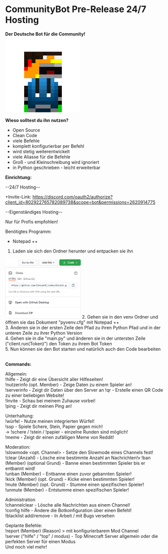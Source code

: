 # CommunityBot Pre-Release 24/7 Hosting

**Der Deutsche Bot für die Community!**<br/>
<img src="data/pictures/logo.png" alt="logo" width="240"/> 

**Wieso solltest du ihn nutzen?**<br/>
+ Open Source<br/>
+ Clean Code<br/>
+ viele Befehle<br/>
+ komplett konfigurierbar per Befehl<br/>
+ wird stetig weiterentwickelt<br/>
+ viele Aliasse für die Befehle<br/>
+ Groß - und Kleinschreibung wird ignoriert <br/>
+ in Python geschrieben - leicht erweiterbar<br/>

**Einrichtung:**<br/>

--24/7 Hosting--<br/>

+Invite-Link: https://discord.com/oauth2/authorize?client_id=802922765782089738&scope=bot&permissions=2620914775<br/>

--Eigenständiges Hosting--<br/>

Nur für Profis empfohlen!

Benötigtes Programm:
+ Notepad ++

1. Laden sie sich den Ordner herunter und entpacken sie ihn<br/>
<img src="data/pictures/download.png" alt="download" width="240"/> 
2. Gehen sie in den venv Ordner und öffnen sie das Dokument "pyvenv.cfg" mit Notepad ++<br/>
3. Änderen sie in der ersten Zeile den Pfad zu ihren Python Pfad und in der unteren Zeile zu ihrer Python Version<br/>
4. Gehen sie in die "main.py" und änderen sie in der untersten Zeile ("client.run(Token)") den Token zu ihrem Bot Token<br/>
5. Nun können sie den Bot starten und natürlich auch den Code bearbeiten<br/><br/>


**Commands:**<br/>

Allgemein:<br/>
!hilfe - Zeigt dir eine Übersicht aller Hilfeseiten!<br/>
!nutzerinfo (opt. Member) - Zeige Daten zu einem Spieler an!<br/>
!serverinfo - Zeigt dir Daten über den Server an
!qr - Erstelle einen QR Code zu einer beliebigen Website!<br/>
!Invite - Schau bei meinem Zuhause vorbei!<br/>
!ping - Zeigt dir meinen Ping an!<br/>


Unterhaltung:<br/>
!würfel - Nutze meinen integrierten Würfel!<br/>
!ssp - Spiele Schere, Stein, Papier gegen mich!<br/>
  -> !schere / !stein / !papier - einzelne Runden sind möglich!<br/>
!meme - Zeigt dir einen zufälligen Meme von Reddit!<br/>

Moderation:<br/>
!slowmode <Sekunden> <opt. Channel> - Setze den Slowmode eines Channels fest!<br/>
!clear (Anzahl) - Lösche eine bestimmte Anzahl an Nachrichten!v
!ban (Member) (optional Grund) - Banne einen bestimmten Spieler bis er entbannt wird!<br/>
!unban (Member) - Entbanne einen zuvor gebannten Spieler!<br/>
!kick (Member) (opt. Grund) - Kicke einen bestimmten Spieler!<br/>
!mute (Member) (opt. Grund) - Stumme einen spezifischen Spieler!<br/>
!unmute (Member) - Entstumme einen spezifischen Spieler!<br/>

Administration<br/>
!channelclear - Lösche alle Nachrichten aus einem Channel!<br/>
!config hilfe - Ändere die Botkonfiguration über einen Befehl!<br/>
!blacklist add/remove - In Arbeit / mit Bugs versehen

Geplante Befehle:<br/>
!report (Member) (Reason) > mit konfigurierbarem Mod Channel<br/>
!server ("hilfe" / "top" / modus) - Top Minecraft Server allgemein oder die perfekten Server für einen Modus<br/>
Und noch viel mehr!

